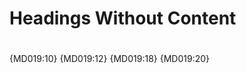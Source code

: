 # Headings Without Content

<!-- markdownlint-disable single-title heading-style -->
<!-- markdownlint-disable no-duplicate-heading no-trailing-spaces -->

#

# 

#  

#   

##

## 

##  

##   

{MD019:10} {MD019:12} {MD019:18} {MD019:20}
